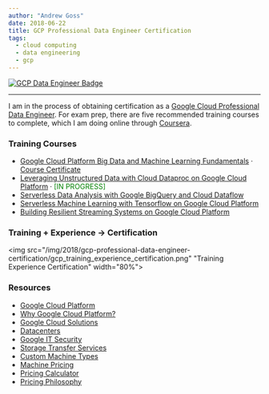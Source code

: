 ```yaml
---
author: "Andrew Goss"
date: 2018-06-22
title: GCP Professional Data Engineer Certification
tags:
  - cloud computing
  - data engineering
  - gcp
---
```

<a href="https://cloud.google.com/certification/data-engineer" target=_><img src="/img/2018/gcp-professional-data-engineer-certification/gcp_data_engineer_badge.png" alt="GCP Data Engineer Badge"></a><br>
<hr>

I am in the process of obtaining certification as a <a href="https://cloud.google.com/certification/data-engineer" target=_>Google Cloud Professional Data Engineer</a>. For exam prep, there are five recommended training courses to complete, which I am doing online through <a href="https://www.coursera.org/specializations/gcp-data-machine-learning" target=_>Coursera</a>.

### Training Courses
* <a href="/2018/gcp-professional-data-engineer-certification/gcp_big_data_ml_fundamentals">Google Cloud Platform Big Data and Machine Learning Fundamentals</a><span class="separator"> &middot; </span><span class="taglist"><a href="https://www.coursera.org/account/accomplishments/certificate/H3TBJEJFNPKG" target=_>Course Certificate</a></span>
* <a href="https://www.coursera.org/learn/leveraging-unstructured-data-dataproc-gcp" target=_>Leveraging Unstructured Data with Cloud Dataproc on Google Cloud Platform</a><span class="separator"> &middot; </span><font color="green">[IN PROGRESS]</font>
* <a href="https://www.coursera.org/learn/serverless-data-analysis-bigquery-cloud-dataflow-gcp" target=_>Serverless Data Analysis with Google BigQuery and Cloud Dataflow</a>
* <a href="https://www.coursera.org/learn/serverless-machine-learning-gcp" target=_>Serverless Machine Learning with Tensorflow on Google Cloud Platform</a>
* <a href="https://www.coursera.org/learn/building-resilient-streaming-systems-gcp" target=_>Building Resilient Streaming Systems on Google Cloud Platform</a>

### Training + Experience -> Certification
<img src="/img/2018/gcp-professional-data-engineer-certification/gcp_training_experience_certification.png" "Training Experience Certification" width="80%">

### Resources
* <a href="https://cloud.google.com" target=_>Google Cloud Platform</a>
* <a href="https://cloud.google.com/why-google" target=_>Why Google Cloud Platform?</a>
* <a href="https://cloud.google.com/solutions" target=_>Google Cloud Solutions</a>
* <a href="https://www.google.com/about/datacenters" target=_>Datacenters</a>
* <a href="https://cloud.google.com/files/Google-CommonSecurity-WhitePaper-v1.4.pdf" target=_>Google IT Security</a>
* <a href="https://cloud.google.com/storage/transfer" target=_>Storage Transfer Services</a>
* <a href="https://cloud.google.com/custom-machine-types" target=_>Custom Machine Types</a>
* <a href="https://cloud.google.com/compute/pricing" target=_>Machine Pricing</a>
* <a href="https://cloud.google.com/products/calculator" target=_>Pricing Calculator</a>
* <a href="https://cloud.google.com/pricing/philosophy" target=_>Pricing Philosophy</a>
<br class="custom">
